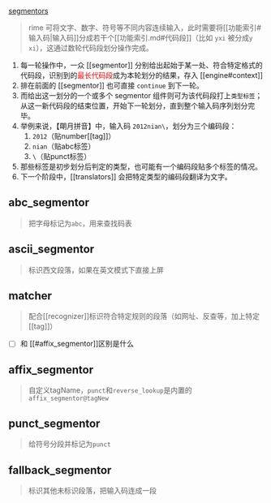 [segmentors](https://github.com/LEOYoon-Tsaw/Rime_collections/blob/master/Rime_description.md#二segmentor)
> rime 可将文字、数字、符号等不同内容连续输入，此时需要将[[功能索引#输入码|输入码]]分成若干个[[功能索引.md#代码段]]（比如 `yxi` 被分成`y` `xi`），这通过数轮代码段划分操作完成。
1. 每一轮操作中，一众 [[segmentor]] 分别给出起始于某一处、符合特定格式的代码段，识别到的<font color=red>最长代码段</font>成为本轮划分的结果，存入 [[engine#context]]
2. 排在前面的 [[segmentor]] 也可直接 `continue` 到下一轮。
3. 而给出这一划分的一个或多个 segmentor 组件则可为该代码段打上`类型标签`；从这一新代码段的结束位置，开始下一轮划分，直到整个输入码序列划分完毕。
4. 举例来说，【朙月拼音】中，输入码 `2012nian\`，划分为三个编码段：
    1. `2012`（贴number[[tag]]）
    2. `nian`（贴abc标签）
    3. `\`（贴punct标签）
5. 那些标签是初步划分后判定的类型，也可能有一个编码段贴多个标签的情况。
6. 下一个阶段中，[[translators]] 会把特定类型的编码段翻译为文字。

## abc_segmentor
> 把字母标记为`abc`，用来查找码表

## ascii_segmentor
> 标识西文段落，如果在英文模式下直接上屏

## matcher
> 配合[[recognizer]]标识符合特定规则的段落（如网址、反查等，加上特定[[tag]]）
- [ ] 和 [[#affix_segmentor]]区别是什么
## affix_segmentor
> 自定义tagName，`punct`和`reverse_lookup`是内置的
`affix_segmentor@tagNew`

## punct_segmentor
> 给符号分段并标记为`punct`

## fallback_segmentor
> 标识其他未标识段落，把输入码连成一段
